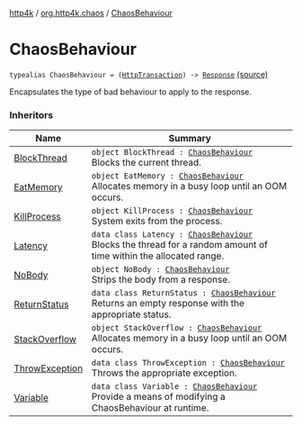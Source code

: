 [http4k](../index.md) / [org.http4k.chaos](index.md) / [ChaosBehaviour](./-chaos-behaviour.md)

# ChaosBehaviour

`typealias ChaosBehaviour = (`[`HttpTransaction`](../org.http4k.core/-http-transaction/index.md)`) -> `[`Response`](../org.http4k.core/-response/index.md) [(source)](https://github.com/http4k/http4k/blob/master/http4k-testing-chaos/src/main/kotlin/org/http4k/chaos/ChaosBehaviours.kt#L20)

Encapsulates the type of bad behaviour to apply to the response.

### Inheritors

| Name | Summary |
|---|---|
| [BlockThread](-chaos-behaviours/-block-thread/index.md) | `object BlockThread : `[`ChaosBehaviour`](./-chaos-behaviour.md)<br>Blocks the current thread. |
| [EatMemory](-chaos-behaviours/-eat-memory/index.md) | `object EatMemory : `[`ChaosBehaviour`](./-chaos-behaviour.md)<br>Allocates memory in a busy loop until an OOM occurs. |
| [KillProcess](-chaos-behaviours/-kill-process/index.md) | `object KillProcess : `[`ChaosBehaviour`](./-chaos-behaviour.md)<br>System exits from the process. |
| [Latency](-chaos-behaviours/-latency/index.md) | `data class Latency : `[`ChaosBehaviour`](./-chaos-behaviour.md)<br>Blocks the thread for a random amount of time within the allocated range. |
| [NoBody](-chaos-behaviours/-no-body/index.md) | `object NoBody : `[`ChaosBehaviour`](./-chaos-behaviour.md)<br>Strips the body from a response. |
| [ReturnStatus](-chaos-behaviours/-return-status/index.md) | `data class ReturnStatus : `[`ChaosBehaviour`](./-chaos-behaviour.md)<br>Returns an empty response with the appropriate status. |
| [StackOverflow](-chaos-behaviours/-stack-overflow/index.md) | `object StackOverflow : `[`ChaosBehaviour`](./-chaos-behaviour.md)<br>Allocates memory in a busy loop until an OOM occurs. |
| [ThrowException](-chaos-behaviours/-throw-exception/index.md) | `data class ThrowException : `[`ChaosBehaviour`](./-chaos-behaviour.md)<br>Throws the appropriate exception. |
| [Variable](-chaos-behaviours/-variable/index.md) | `data class Variable : `[`ChaosBehaviour`](./-chaos-behaviour.md)<br>Provide a means of modifying a ChaosBehaviour at runtime. |
